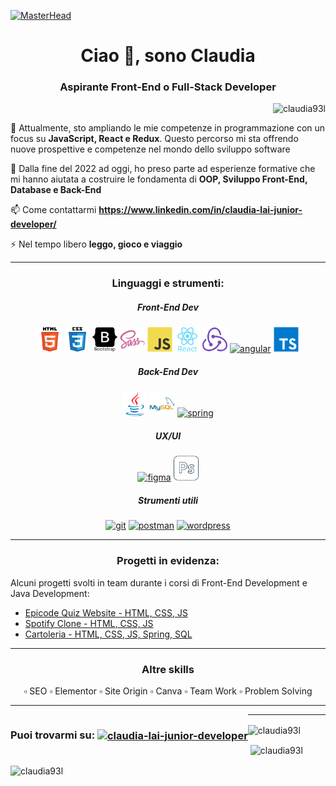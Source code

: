 [![MasterHead](https://media.licdn.com/dms/image/D4D16AQFJ438T31KG6A/profile-displaybackgroundimage-shrink_350_1400/0/1702655726148?e=1709164800&v=beta&t=74RnesAytJm3T1DXG1YT8C1ibNTOugF_NNJAHoToBl8)](https://www.linkedin.com/in/claudia-lai-junior-developer/)

<h1 align="center">Ciao 👋, sono Claudia</h1>
<h3 align="center">Aspirante Front-End o Full-Stack Developer</h3>

<p align="right"> <img src="https://komarev.com/ghpvc/?username=claudia93l&label=Profile%20views&color=d39800&style=flat" alt="claudia93l" /> </p>

🌱 Attualmente, sto ampliando le mie competenze in programmazione con un focus su **JavaScript, React e Redux**. Questo percorso mi sta offrendo nuove prospettive e competenze nel mondo dello sviluppo software

💬 Dalla fine del 2022 ad oggi, ho preso parte ad esperienze formative che mi hanno aiutata a costruire le fondamenta di **OOP, Sviluppo Front-End, Database e Back-End**

📫 Come contattarmi **https://www.linkedin.com/in/claudia-lai-junior-developer/**

⚡ Nel tempo libero **leggo, gioco e viaggio**

<hr>

<h3 align="center">Linguaggi e strumenti:</h3>
<h5 align="center">Front-End Dev</h5>
<p align="center">
  <!-- HTML -->
  <a href="https://www.w3.org/html/" target="_blank" rel="noreferrer"><img src="https://raw.githubusercontent.com/devicons/devicon/master/icons/html5/html5-original-wordmark.svg" alt="html5" width="40" height="40"/></a>
  <!-- CSS -->
  <a href="https://www.w3schools.com/css/" target="_blank" rel="noreferrer"><img src="https://raw.githubusercontent.com/devicons/devicon/master/icons/css3/css3-original-wordmark.svg" alt="css3" width="40" height="40"/></a>
  <!-- Bootstrap -->
  <a href="https://getbootstrap.com" target="_blank" rel="noreferrer"><img src="https://raw.githubusercontent.com/devicons/devicon/master/icons/bootstrap/bootstrap-plain-wordmark.svg" alt="bootstrap" width="40" height="40"/></a>
  <!-- SASS -->
  <a href="https://sass-lang.com" target="_blank" rel="noreferrer"><img src="https://raw.githubusercontent.com/devicons/devicon/master/icons/sass/sass-original.svg" alt="sass" width="40" height="40"/></a>
  <!-- JS -->
  <a href="https://developer.mozilla.org/en-US/docs/Web/JavaScript" target="_blank" rel="noreferrer"><img src="https://raw.githubusercontent.com/devicons/devicon/master/icons/javascript/javascript-original.svg" alt="javascript" width="40" height="40"/></a>
  <!-- React.js -->
  <a href="https://reactjs.org/" target="_blank" rel="noreferrer"><img src="https://raw.githubusercontent.com/devicons/devicon/master/icons/react/react-original-wordmark.svg" alt="react" width="40" height="40"/></a>
  <!-- Redux.js -->
  <a href="https://redux.js.org" target="_blank" rel="noreferrer"><img src="https://raw.githubusercontent.com/devicons/devicon/master/icons/redux/redux-original.svg" alt="redux" width="40" height="40"/></a>
  <!-- Angular -->
  <a href="https://angular.io" target="_blank" rel="noreferrer"><img src="https://angular.io/assets/images/logos/angular/angular.svg" alt="angular" width="40" height="40"/></a>
  <!-- TypeScript -->
  <a href="https://www.typescriptlang.org/" target="_blank" rel="noreferrer"><img src="https://raw.githubusercontent.com/devicons/devicon/master/icons/typescript/typescript-original.svg" alt="typescript" width="40" height="40"/></a>
</p>
  
<h5 align="center">Back-End Dev</h5>
<p align="center">
  <!-- JAVA -->
  <a href="https://www.java.com" target="_blank" rel="noreferrer"><img src="https://raw.githubusercontent.com/devicons/devicon/master/icons/java/java-original.svg" alt="java" width="40" height="40"/></a>
  <!-- MYSQL -->
  <a href="https://www.mysql.com/" target="_blank" rel="noreferrer"><img src="https://raw.githubusercontent.com/devicons/devicon/master/icons/mysql/mysql-original-wordmark.svg" alt="mysql" width="40" height="40"/></a>
  <!-- SPRING -->
  <a href="https://spring.io/" target="_blank" rel="noreferrer"><img src="https://www.vectorlogo.zone/logos/springio/springio-icon.svg" alt="spring" width="40" height="40"/></a> 
</p>
<h5 align="center">UX/UI</h5>
<p align="center"> 
  <!-- Figma -->
<a href="https://www.figma.com/" target="_blank" rel="noreferrer"><img src="https://www.vectorlogo.zone/logos/figma/figma-icon.svg" alt="figma" width="40" height="40"/></a> 
  <!-- Photoshop -->
   <a href="https://www.photoshop.com/en" target="_blank" rel="noreferrer"><img src="https://raw.githubusercontent.com/devicons/devicon/master/icons/photoshop/photoshop-line.svg" alt="photoshop" width="40" height="40"/></a>
</p>
<h5 align="center">Strumenti utili</h5>
<p align="center">
  <!-- GIT -->
  <a href="https://git-scm.com/" target="_blank" rel="noreferrer"><img src="https://www.vectorlogo.zone/logos/git-scm/git-scm-icon.svg" alt="git" width="40" height="40"/></a>
  <!-- Postman -->
  <a href="https://postman.com" target="_blank" rel="noreferrer"><img src="https://www.vectorlogo.zone/logos/getpostman/getpostman-icon.svg" alt="postman" width="40" height="40"/></a>
  <!-- WordPress -->
  <a href="https://wordpress.org/" target="_blank" rel="noreferrer"><img src="https://upload.wikimedia.org/wikipedia/commons/thumb/9/98/WordPress_blue_logo.svg/1024px-WordPress_blue_logo.svg.png" alt="wordpress" width="40" height="40"/></a> 
</p>

<hr>

<div align="left"> 
  <h3 align="center">Progetti in evidenza:</h3>
  <p>Alcuni progetti svolti in team durante i corsi di Front-End Development e Java Development:</p>
  <ul>
    <li><a href="https://github.com/claudia93L/Quiz-website" target="_blank">Epicode Quiz Website - HTML, CSS, JS</a></li>
    <li><a href="https://github.com/claudia93L/Spotify-Clone" target="_blank">Spotify Clone - HTML, CSS, JS</a></li>
    <li><a href="https://github.com/claudia93L/Project-Work---Cartoleria" target="_blank">Cartoleria - HTML, CSS, JS, Spring, SQL</a></li>
  </ul>
</div>

<hr>

<h3 align="center">Altre skills</h3>
<div align="center">
  <span>&#9643; SEO</span> <span>	&#9643; Elementor</span> <span>	&#9643; Site Origin</span> <span>	&#9643; Canva</span> <span>	&#9643; Team Work</span> <span>	&#9643; Problem Solving</span>
</div>

<hr>

<h3 align="left" style="float:left;">Puoi trovarmi su: <a href="https://linkedin.com/in/claudia-lai-junior-developer" target="_blank"><img align="center" src="https://raw.githubusercontent.com/rahuldkjain/github-profile-readme-generator/master/src/images/icons/Social/linked-in-alt.svg" alt="claudia-lai-junior-developer" height="30" width="40" /></a></h3>

<hr>

<p><img align="center" src="https://github-readme-stats.vercel.app/api/top-langs?username=claudia93l&show_icons=true&locale=en&layout=compact" alt="claudia93l" /></p>

<p>&nbsp;<img align="center" src="https://github-readme-stats.vercel.app/api?username=claudia93l&show_icons=true&locale=en" alt="claudia93l" /></p>

<p><img align="center" src="https://github-readme-streak-stats.herokuapp.com/?user=claudia93l&" alt="claudia93l" /></p>

